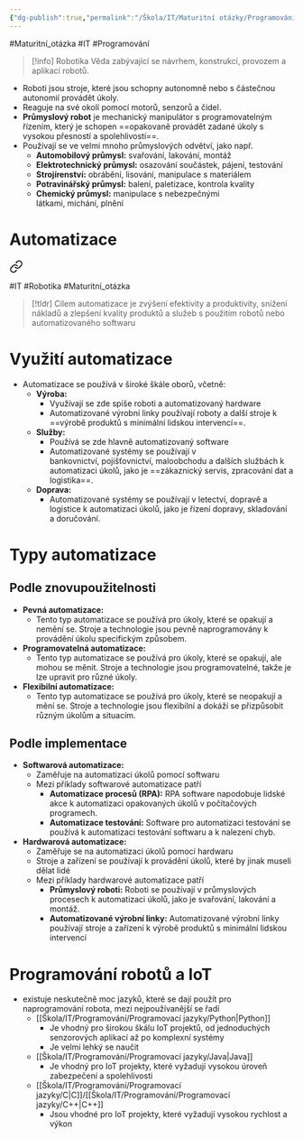 ```yaml
---
{"dg-publish":true,"permalink":"/Škola/IT/Maturitní otázky/Programování/Základní pojmy v oblasti robotiky/","created":"2023-12-19T09:11:22.155+01:00","updated":"2024-03-31T16:23:27.265+02:00"}
---
```


#Maturitní_otázka #IT #Programování 

> [!info] Robotika
> Věda zabývající se návrhem, konstrukcí, provozem a aplikací robotů.

- Roboti jsou stroje, které jsou schopny autonomně nebo s částečnou autonomií provádět úkoly.
- Reaguje na své okolí pomocí motorů, senzorů a čidel.
- **Průmyslový robot** je mechanický manipulátor s programovatelným řízením, který je schopen ==opakovaně provádět zadané úkoly s vysokou přesností a spolehlivostí==.
- Používají se ve velmi mnoho průmyslových odvětví, jako např.
	- **Automobilový průmysl:** svařování, lakování, montáž
	- **Elektrotechnický průmysl:** osazování součástek, pájení, testování
	- **Strojírenství:** obrábění, lisování, manipulace s materiálem
	- **Potravinářský průmysl:** balení, paletizace, kontrola kvality
	- **Chemický průmysl:** manipulace s nebezpečnými látkami, míchání, plnění

# Automatizace

<div class="transclusion internal-embed is-loaded"><a class="markdown-embed-link" href="/skola/it/automatizace/" aria-label="Open link"><svg xmlns="http://www.w3.org/2000/svg" width="24" height="24" viewBox="0 0 24 24" fill="none" stroke="currentColor" stroke-width="2" stroke-linecap="round" stroke-linejoin="round" class="svg-icon lucide-link"><path d="M10 13a5 5 0 0 0 7.54.54l3-3a5 5 0 0 0-7.07-7.07l-1.72 1.71"></path><path d="M14 11a5 5 0 0 0-7.54-.54l-3 3a5 5 0 0 0 7.07 7.07l1.71-1.71"></path></svg></a><div class="markdown-embed">




#IT #Robotika #Maturitní_otázka 

> [!tldr]
Cílem automatizace je zvýšení efektivity a produktivity, snížení nákladů a zlepšení kvality produktů a služeb s použitím robotů nebo automatizovaného softwaru

# Využití automatizace
- Automatizace se používá v široké škále oborů, včetně:
	- **Výroba:**
		- Využívají se zde spíše roboti a automatizovaný hardware
		- Automatizované výrobní linky používají roboty a další stroje k ==výrobě produktů s minimální lidskou intervencí==.
	- **Služby:** 
		- Používá se zde hlavně automatizovaný software
		- Automatizované systémy se používají v bankovnictví, pojišťovnictví, maloobchodu a dalších službách k automatizaci úkolů, jako je ==zákaznický servis, zpracování dat a logistika==.
	- **Doprava:** 
		- Automatizované systémy se používají v letectví, dopravě a logistice k automatizaci úkolů, jako je řízení dopravy, skladování a doručování.

# Typy automatizace
## Podle znovupoužitelnosti
- **Pevná automatizace:** 
	- Tento typ automatizace se používá pro úkoly, které se opakují a nemění se. Stroje a technologie jsou pevně naprogramovány k provádění úkolu specifickým způsobem.
- **Programovatelná automatizace:** 
	- Tento typ automatizace se používá pro úkoly, které se opakují, ale mohou se měnit. Stroje a technologie jsou programovatelné, takže je lze upravit pro různé úkoly.
- **Flexibilní automatizace:** 
	- Tento typ automatizace se používá pro úkoly, které se neopakují a mění se. Stroje a technologie jsou flexibilní a dokáží se přizpůsobit různým úkolům a situacím.
## Podle implementace
- **Softwarová automatizace:**
	- Zaměřuje na automatizaci úkolů pomocí softwaru
	- Mezi příklady softwarové automatizace patří
		- **Automatizace procesů (RPA):** RPA software napodobuje lidské akce k automatizaci opakovaných úkolů v počítačových programech.
		- **Automatizace testování:** Software pro automatizaci testování se používá k automatizaci testování softwaru a k nalezení chyb.
- **Hardwarová automatizace:**
	- Zaměřuje se na automatizaci úkolů pomocí hardwaru
	- Stroje a zařízení se používají k provádění úkolů, které by jinak museli dělat lidé
	- Mezi příklady hardwarové automatizace patří
		- **Průmyslový roboti:** Roboti se používají v průmyslových procesech k automatizaci úkolů, jako je svařování, lakování a montáž.
		- **Automatizované výrobní linky:** Automatizované výrobní linky používají stroje a zařízení k výrobě produktů s minimální lidskou intervencí

</div></div>

# Programování robotů a IoT
- existuje neskutečně moc jazyků, které se dají použít pro naprogramování robota, mezi nejpoužívanější se řadí
	- [[Škola/IT/Programování/Programovací jazyky/Python\|Python]] 
		- Je vhodný pro širokou škálu IoT projektů, od jednoduchých senzorových aplikací až po komplexní systémy
		- Je velmi lehký se naučit
	- [[Škola/IT/Programování/Programovací jazyky/Java\|Java]]
		- Je vhodný pro IoT projekty, které vyžadují vysokou úroveň zabezpečení a spolehlivosti
	- [[Škola/IT/Programování/Programovací jazyky/C\|C]]/[[Škola/IT/Programování/Programovací jazyky/C++\|C++]]
		- Jsou vhodné pro IoT projekty, které vyžadují vysokou rychlost a výkon
